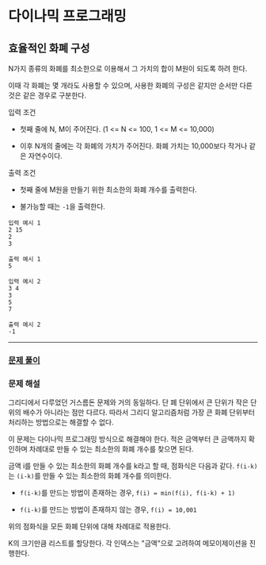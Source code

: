 # 다이나믹 프로그래밍

## 효율적인 화폐 구성

N가지 종류의 화폐를 최소한으로 이용해서 그 가치의 합이 M원이 되도록 하려 한다.

이때 각 화폐는 몇 개라도 사용할 수 있으며, 사용한 화폐의 구성은 같지만 순서만 다른 것은 같은 경우로 구분한다.

입력 조건

- 첫째 줄에 N, M이 주어진다. (1 <= N <= 100, 1 <= M <= 10,000)

- 이후 N개의 줄에는 각 화폐의 가치가 주어진다. 화폐 가치는 10,000보다 작거나 같은 자연수이다.

출력 조건

- 첫째 줄에 M원을 만들기 위한 최소한의 화폐 개수를 출력한다.

- 불가능할 때는 `-1`을 출력한다.

```
입력 예시 1
2 15
2
3
```

```
출력 예시 1
5
```

```
입력 예시 2
3 4
3
5
7
```

```
출력 예시 2
-1
```

---

### [문제 풀이](./7-4.py)

### 문제 해설

그리디에서 다루었던 거스름돈 문제와 거의 동일하다. 단 폐 단위에서 큰 단위가 작은 단위의 배수가 아니라는 점만 다르다. 따라서 그리디 알고리즘처럼 가장 큰 화폐 단위부터 처리하는 방법으로는 해결할 수 없다.

이 문제는 다이나믹 프로그래밍 방식으로 해결해야 한다. 적은 금액부터 큰 금액까지 확인하며 차례대로 만들 수 있는 최소한의 화폐 개수를 찾으면 된다.

금액 i를 만들 수 있는 최소한의 화폐 개수를 k라고 할 때, 점화식은 다음과 같다. `f(i-k)`는 `(i-k)`를 만들 수 있는 최소한의 화폐 개수를 의미한다.

- `f(i-k)`를 만드는 방법이 존재하는 경우, `f(i) = min(f(i), f(i-k) + 1)`

- `f(i-k)`를 만드는 방법이 존재하지 않는 경우, `f(i) = 10,001`

위의 점화식을 모든 화폐 단위에 대해 차례대로 적용한다.

K의 크기만큼 리스트를 할당한다. 각 인덱스는 "금액"으로 고려하여 메모이제이션을 진행한다.
